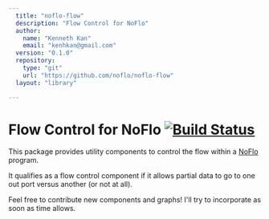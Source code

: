```yaml
---
  title: "noflo-flow"
  description: "Flow Control for NoFlo"
  author: 
    name: "Kenneth Kan"
    email: "kenhkan@gmail.com"
  version: "0.1.0"
  repository: 
    type: "git"
    url: "https://github.com/noflo/noflo-flow"
  layout: "library"

---
```

Flow Control for NoFlo [![Build Status](https://secure.travis-ci.org/noflo/noflo-flow.png?branch=master)](https://travis-ci.org/noflo/noflo-flow)
===============================

This package provides utility components to control the flow within a
[NoFlo](http://noflojs.org/) program.

It qualifies as a flow control component if it allows partial data to go
to one out port versus another (or not at all).

Feel free to contribute new components and graphs! I'll try to
incorporate as soon as time allows.

